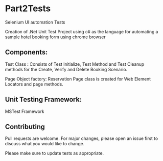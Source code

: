 # Part2Tests

  Selenium UI automation Tests
  
  Creation of .Net Unit Test Project using c# as the language for automating a sample hotel booking form using chrome browser

## Components:
  
  Test Class : Consists of Test Initialize, Test Method and Test Cleanup methods for the Create, Verify and Delete Booking Scenario.
  
  Page Object factory: Reservation Page class is created for Web Element Locators and page methods.

## Unit Testing Framework: 
  
  MSTest Framework


## Contributing

Pull requests are welcome. For major changes, please open an issue first to discuss what you would like to change.

Please make sure to update tests as appropriate.


